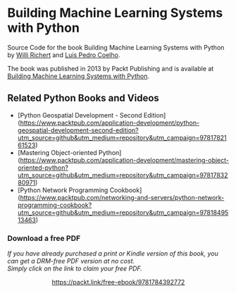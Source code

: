 Building Machine Learning Systems with Python
=============================================

Source Code for the book Building Machine Learning Systems with Python by
[Willi Richert](http://twotoreal.com) and [Luis Pedro
Coelho](http://luispedro.org).

The book was published in 2013 by Packt Publishing and is available at [Building Machine Learning Systems with Python](https://www.packtpub.com/big-data-and-business-intelligence/building-machine-learning-systems-python?utm_source=github&utm_medium=repository&utm_campaign=9781784392772).

## Related Python Books and Videos

* [Python Geospatial Development - Second Edition] (https://www.packtpub.com/application-development/python-geospatial-development-second-edition?utm_source=github&utm_medium=repository&utm_campaign=9781782161523)
* [Mastering Object-oriented Python] (https://www.packtpub.com/application-development/mastering-object-oriented-python?utm_source=github&utm_medium=repository&utm_campaign=9781783280971)
*  [Python Network Programming Cookbook] (https://www.packtpub.com/networking-and-servers/python-network-programming-cookbook?utm_source=github&utm_medium=repository&utm_campaign=9781849513463)
### Download a free PDF

 <i>If you have already purchased a print or Kindle version of this book, you can get a DRM-free PDF version at no cost.<br>Simply click on the link to claim your free PDF.</i>
<p align="center"> <a href="https://packt.link/free-ebook/9781784392772">https://packt.link/free-ebook/9781784392772 </a> </p>